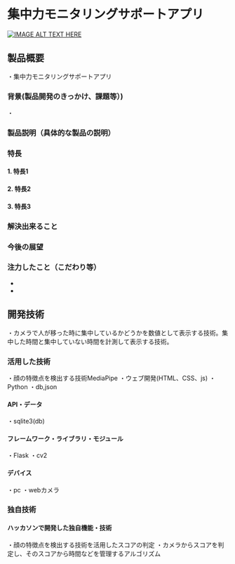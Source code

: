 # 集中力モニタリングサポートアプリ

[![IMAGE ALT TEXT HERE](https://jphacks.com/wp-content/uploads/2025/05/JPHACKS2025_ogp.jpg)](https://www.youtube.com/watch?v=lA9EluZugD8)

## 製品概要
・集中力モニタリングサポートアプリ
### 背景(製品開発のきっかけ、課題等）)
・
### 製品説明（具体的な製品の説明）
### 特長
#### 1. 特長1
#### 2. 特長2
#### 3. 特長3

### 解決出来ること
### 今後の展望
### 注力したこと（こだわり等）
* 
* 

## 開発技術
・カメラで人が移った時に集中しているかどうかを数値として表示する技術。集中した時間と集中していない時間を計測して表示する技術。

### 活用した技術
・顔の特徴点を検出する技術MediaPipe
・ウェブ開発(HTML、CSS、js)
・Python
・db,json

#### API・データ
・sqlite3(db)

#### フレームワーク・ライブラリ・モジュール
・Flask
・cv2

#### デバイス
・pc
・webカメラ

### 独自技術
#### ハッカソンで開発した独自機能・技術
・顔の特徴点を検出する技術を活用したスコアの判定
・カメラからスコアを判定し、そのスコアから時間などを管理するアルゴリズム
